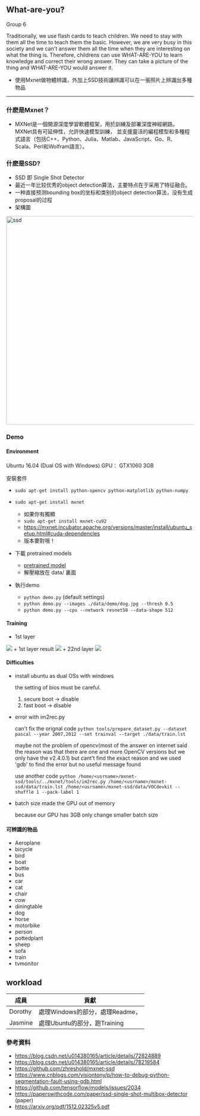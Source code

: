 ## What-are-you?
Group 6

Traditionally, we use flash cards to teach children. We need to stay with them all the time to teach them the basic. However, we are very busy in this society and we can't answer them all the time when they are interesting on what the thing is.
Therefore, childrens can use WHAT-ARE-YOU to learn knowledge and correct their wrong answer. They can take a picture of the thing and WHAT-ARE-YOU would answer it.


+ 使用Mxnet做物體辨識，外加上SSD技術讓辨識可以在一張照片上辨識出多種物品
---
### 什麽是Mxnet？
+ MXNet是一個開源深度學習軟體框架，用於訓練及部署深度神經網路。MXNet具有可延伸性，允許快速模型訓練，
並支援靈活的編程模型和多種程式語言（包括C++、Python、Julia、Matlab、JavaScript、Go、R、Scala、Perl和Wolfram語言）。

### 什麽是SSD?
+ SSD 即 Single Shot Detector
+ 最近一年比较优秀的object detection算法，主要特点在于采用了特征融合。
+ 一种直接预测bounding box的坐标和类别的object detection算法，没有生成proposal的过程
+ 架構圖
<img width="558" alt="ssd" src="https://user-images.githubusercontent.com/35098279/59819988-c4d3cd00-935c-11e9-90a0-b9a67f18e9fc.PNG">

### Demo 
#### Environment
Ubuntu 16.04 (Dual OS with Windows)
GPU： GTX1060 3GB




安裝套件
+ `sudo apt-get install python-opencv python-matplotlib python-numpy`
+ `sudo apt-get install mxnet`
  + 如果你有獨顯
  + `sudo apt-get install mxnet-cu92`
  + https://mxnet.incubator.apache.org/versions/master/install/ubuntu_setup.html#cuda-dependencies
  + 版本要對哦！

+ 下載 pretrained models
  + <a href=https://github.com/zhreshold/mxnet-ssd/releases/download/v0.6/resnet50_ssd_512_voc0712_trainval.zip>pretrained model</a>
  + 解壓縮放在 data/ 裏面
  
+ 執行demo 
  + `python demo.py` (default settings)
  + `python demo.py --images ./data/demo/dog.jpg --thresh 0.5`
  + `python demo.py --cpu --network resnet50 --data-shape 512`

#### Training
+ 1st layer
<img src="https://user-images.githubusercontent.com/29758852/59841410-dc27b000-9386-11e9-9516-982fc7dc2fa2.jpg">
+ 1st layer result
<img src="https://user-images.githubusercontent.com/29758852/59841412-dcc04680-9386-11e9-8976-405dffb91519.jpg">
+ 22nd layer
<img src="https://user-images.githubusercontent.com/29758852/59841413-dcc04680-9386-11e9-95c9-e19784bb266e.jpg">

#### Difficulties
+ install ubuntu as dual OSs with windows

  the setting of bios must be careful.
  1)  secure boot -> disable
  2)  fast boot -> disable
+ error with im2rec.py

  can't fix the orignal code `python tools/prepare_dataset.py --dataset pascal --year 2007,2012 --set trainval --target ./data/train.lst`
  
  maybe not the problem of opencv(most of the answer on internet said the reason was that there are one and more OpenCV versions but we only have the v2.4.0.1) but cant't find the exact reason and we used 'gdb' to find the error but no useful message found
  
  use another code `python /home/<usrname>/mxnet-ssd/tools/../mxnet/tools/im2rec.py /home/<usrname>/mxnet-ssd/data/train.lst /home/<usrname>/mxnet-ssd/data/VOCdevkit --shuffle 1 --pack-label 1`
+ batch size made the GPU out of memory

  because our GPU has 3GB only
  change smaller batch size


#### 可辨識的物品
+ Aeroplane
+ bicycle
+ bird
+ boat
+ bottle
+ bus
+ car
+ cat
+ chair
+ cow
+ diningtable
+ dog
+ horse
+ motorbike
+ person
+ pottedplant
+ sheep
+ sofa
+ train 
+ tvmonitor

## workload
|成員| 貢獻 |
| --------| -------- |
| Dorothy |處理Windows的部分，處理Readme，|
| Jasmine |處理Ubuntu的部分，跑Training|

### 參考資料
+ https://blog.csdn.net/u014380165/article/details/72824889
+ https://blog.csdn.net/u014380165/article/details/78219584
+ https://github.com/zhreshold/mxnet-ssd
+ https://www.cnblogs.com/visiontony/p/how-to-debug-python-segmentation-fault-using-gdb.html
+ https://github.com/tensorflow/models/issues/2034
+ https://paperswithcode.com/paper/ssd-single-shot-multibox-detector (paper)
+ https://arxiv.org/pdf/1512.02325v5.pdf
